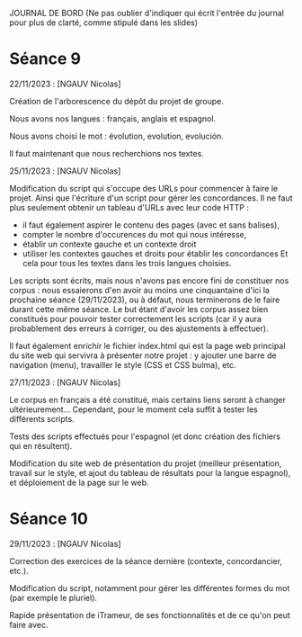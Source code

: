 JOURNAL DE BORD
(Ne pas oublier d'indiquer qui écrit l'entrée du journal pour plus de clarté, comme stipulé dans les slides)



# Séance 9


22/11/2023 : [NGAUV Nicolas]

Création de l'arborescence du dépôt du projet de groupe.

Nous avons nos langues : français, anglais et espagnol.

Nous avons choisi le mot : évolution, evolution, evolución.

Il faut maintenant que nous recherchions nos textes.

25/11/2023 : [NGAUV Nicolas]

Modification du script qui s'occupe des URLs pour commencer à faire le projet. Ainsi que l'écriture d'un script pour gérer les concordances.
Il ne faut plus seulement obtenir un tableau d'URLs avec leur code HTTP : 
- il faut également aspirer le contenu des pages (avec et sans balises),
- compter le nombre d'occurences du mot qui nous intéresse,
- établir un contexte gauche et un contexte droit
- utiliser les contextes gauches et droits pour établir les concordances
Et cela pour tous les textes dans les trois langues choisies.

Les scripts sont écrits, mais nous n'avons pas encore fini de constituer nos corpus : nous essaierons d'en avoir au moins une cinquantaine d'ici la prochaine séance (29/11/2023), ou à défaut, nous terminerons de le faire durant cette même séance.
Le but étant d'avoir les corpus assez bien constitués pour pouvoir tester correctement les scripts (car il y aura probablement des erreurs à corriger, ou des ajustements à effectuer).

Il faut également enrichir le fichier index.html qui est la page web principal du site web qui servivra à présenter notre projet : y ajouter une barre de navigation (menu), travailler le style (CSS et CSS bulma), etc.

27/11/2023 : [NGAUV Nicolas]

Le corpus en français a été constitué, mais certains liens seront à changer ultérieurement... Cependant, pour le moment cela suffit à tester les différents scripts.

Tests des scripts effectués pour l'espagnol (et donc création des fichiers qui en résultent). 

Modification du site web de présentation du projet (meilleur présentation, travail sur le style, et ajout du tableau de résultats pour la langue espagnol), et déploiement de la page sur le web.



# Séance 10

29/11/2023 : [NGAUV Nicolas]

Correction des exercices de la séance dernière (contexte, concordancier, etc.).

Modification du script, notamment pour gérer les différentes formes du mot (par exemple le pluriel).

Rapide présentation de iTrameur, de ses fonctionnalités et de ce qu'on peut faire avec.
